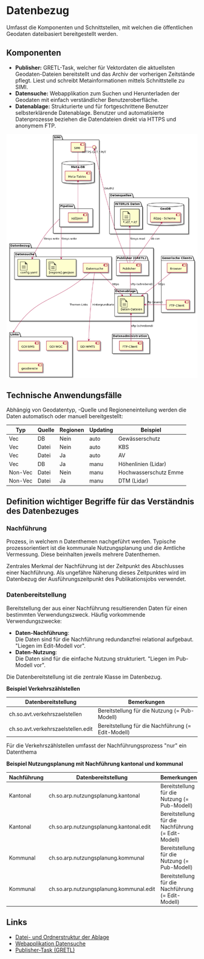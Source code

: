 # Datenbezug

Umfasst die Komponenten und Schnittstellen, mit welchen die öffentlichen Geodaten dateibasiert bereitgestellt werden.

## Komponenten

* **Publisher:** GRETL-Task, welcher für Vektordaten die aktuellsten Geodaten-Dateien bereitstellt und das Archiv der vorherigen Zeitstände pflegt. Liest und schreibt Metainformationen mittels Schnittstelle zu SIMI.
* **Datensuche:** Webapplikation zum Suchen und Herunterladen der Geodaten mit einfach verständlicher Benutzeroberfläche.
* **Datenablage:** Strukturierte und für fortgeschrittene Benutzer selbsterklärende Datenablage. Benutzer und automatisierte Datenprozesse beziehen die Datendateien direkt via HTTPS und anonymem FTP.

![Uebersichtsdiagramm](res/uebersicht.png)

## Technische Anwendungsfälle

Abhängig von Geodatentyp, -Quelle und Regioneneinteilung werden die Daten automatisch oder manuell bereitgestellt:

|Typ|Quelle|Regionen|Updating|Beispiel|
|---|---|---|---|---|
|Vec|DB|Nein|auto|Gewässerschutz|
|Vec|Datei|Nein|auto|KBS|
|Vec|Datei|Ja|auto|AV|
|Vec|DB|Ja|manu|Höhenlinien (Lidar)|
|Non-Vec|Datei|Nein|manu|Hochwasserschutz Emme|
|Non-Vec|Datei|Ja|manu|DTM (Lidar)|

## Definition wichtiger Begriffe für das Verständnis des Datenbezuges

### Nachführung

Prozess, in welchem n Datenthemen nachgeführt werden. Typische prozessorientiert ist die kommunale Nutzungsplanung und die Amtliche Vermessung. Diese beinhalten jeweils mehrere Datenthemen.

Zentrales Merkmal der Nachführung ist der Zeitpunkt des Abschlusses einer Nachführung. Als ungefähre Näherung dieses Zeitpunktes wird im Datenbezug der Ausführungszeitpunkt des Publikationsjobs verwendet.

### Datenbereitstellung

Bereitstellung der aus einer Nachführung resultierenden Daten für einen bestimmten Verwendungszweck. Häufig vorkommende Verwendungszwecke:

* **Daten-Nachführung**:   
Die Daten sind für die Nachführung redundanzfrei relational aufgebaut. "Liegen im Edit-Modell vor".
* **Daten-Nutzung**:   
Die Daten sind für die einfache Nutzung strukturiert. "Liegen im Pub-Modell vor".

Die Datenbereitstellung ist die zentrale Klasse im Datenbezug. 

**Beispiel Verkehrszählstellen**

|Datenbereitstellung|Bemerkungen|
|---|---|
|ch.so.avt.verkehrszaelstellen|Bereitstellung für die Nutzung (= Pub-Modell)|
|ch.so.avt.verkehrszaelstellen.edit|Bereitstellung für die Nachführung (= Edit-Modell)|

Für die Verkehrszählstellen umfasst der Nachführungsprozess "nur" ein Datenthema

**Beispiel Nutzungsplanung mit Nachführung kantonal und kommunal**

|Nachführung|Datenbereitstellung|Bemerkungen|
|---|---|---|
|Kantonal|ch.so.arp.nutzungsplanung.kantonal|Bereitstellung für die Nutzung (= Pub-Modell)|
|Kantonal|ch.so.arp.nutzungsplanung.kantonal.edit|Bereitstellung für die Nachführung (= Edit-Modell)|
|Kommunal|ch.so.arp.nutzungsplanung.kommunal|Bereitstellung für die Nutzung (= Pub-Modell)|
|Kommunal|ch.so.arp.nutzungsplanung.kommunal.edit|Bereitstellung für die Nachführung (= Edit-Modell)|

## Links

* [Datei- und Ordnerstruktur der Ablage](ablage_struktur/readme.md)
* [Webapplikation Datensuche](datensuche/readme.md)
* [Publisher-Task (GRETL)](gretl_publisher/readme.md)


